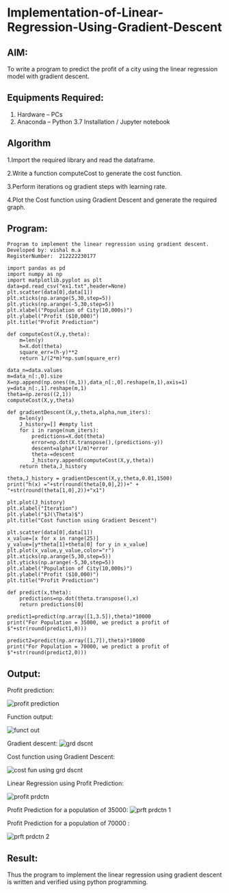 # Implementation-of-Linear-Regression-Using-Gradient-Descent

## AIM:
To write a program to predict the profit of a city using the linear regression model with gradient descent.

## Equipments Required:
1. Hardware – PCs
2. Anaconda – Python 3.7 Installation / Jupyter notebook

## Algorithm
1.Import the required library and read the dataframe.

2.Write a function computeCost to generate the cost function.

3.Perform iterations og gradient steps with learning rate.

4.Plot the Cost function using Gradient Descent and generate the required graph.

## Program:
```
Program to implement the linear regression using gradient descent.
Developed by: vishal m.a
RegisterNumber:  212222230177

import pandas as pd
import numpy as np
import matplotlib.pyplot as plt
data=pd.read_csv("ex1.txt",header=None)
plt.scatter(data[0],data[1])
plt.xticks(np.arange(5,30,step=5))
plt.yticks(np.arange(-5,30,step=5))
plt.xlabel("Population of City(10,000s)")
plt.ylabel("Profit ($10,000)")
plt.title("Profit Prediction")

def computeCost(X,y,theta):
    m=len(y) 
    h=X.dot(theta) 
    square_err=(h-y)**2
    return 1/(2*m)*np.sum(square_err) 

data_n=data.values
m=data_n[:,0].size
X=np.append(np.ones((m,1)),data_n[:,0].reshape(m,1),axis=1)
y=data_n[:,1].reshape(m,1)
theta=np.zeros((2,1))
computeCost(X,y,theta) 

def gradientDescent(X,y,theta,alpha,num_iters):
    m=len(y)
    J_history=[] #empty list
    for i in range(num_iters):
        predictions=X.dot(theta)
        error=np.dot(X.transpose(),(predictions-y))
        descent=alpha*(1/m)*error
        theta-=descent
        J_history.append(computeCost(X,y,theta))
    return theta,J_history

theta,J_history = gradientDescent(X,y,theta,0.01,1500)
print("h(x) ="+str(round(theta[0,0],2))+" + "+str(round(theta[1,0],2))+"x1")

plt.plot(J_history)
plt.xlabel("Iteration")
plt.ylabel("$J(\Theta)$")
plt.title("Cost function using Gradient Descent")

plt.scatter(data[0],data[1])
x_value=[x for x in range(25)]
y_value=[y*theta[1]+theta[0] for y in x_value]
plt.plot(x_value,y_value,color="r")
plt.xticks(np.arange(5,30,step=5))
plt.yticks(np.arange(-5,30,step=5))
plt.xlabel("Population of City(10,000s)")
plt.ylabel("Profit ($10,000)")
plt.title("Profit Prediction")

def predict(x,theta):
    predictions=np.dot(theta.transpose(),x)
    return predictions[0]

predict1=predict(np.array([1,3.5]),theta)*10000
print("For Population = 35000, we predict a profit of $"+str(round(predict1,0)))

predict2=predict(np.array([1,7]),theta)*10000
print("For Population = 70000, we predict a profit of $"+str(round(predict2,0)))
```

## Output:
Profit prediction:

![profit prediction](https://github.com/vishal21004/Implementation-of-Linear-Regression-Using-Gradient-Descent/assets/119560110/fccaf3a1-9e3c-45e6-b117-76c193843007)


Function output:

![funct out](https://github.com/vishal21004/Implementation-of-Linear-Regression-Using-Gradient-Descent/assets/119560110/127d0632-a99a-4bfe-8304-6ef63c44a17b)


Gradient descent:
![grd dscnt](https://github.com/vishal21004/Implementation-of-Linear-Regression-Using-Gradient-Descent/assets/119560110/bb6cc3ac-fd4d-4a47-bf5b-2570939adc43)


Cost function using Gradient Descent:

![cost fun using grd dscnt](https://github.com/vishal21004/Implementation-of-Linear-Regression-Using-Gradient-Descent/assets/119560110/df321ea3-3e2a-449d-bdf3-92ed291862a0)


Linear Regression using Profit Prediction:

![profit prdctn](https://github.com/vishal21004/Implementation-of-Linear-Regression-Using-Gradient-Descent/assets/119560110/64ceaf09-3e12-4af6-a42c-3da635ae641a)


Profit Prediction for a population of 35000:
![prft prdctn 1](https://github.com/vishal21004/Implementation-of-Linear-Regression-Using-Gradient-Descent/assets/119560110/55aac274-ba6b-456c-8ecd-fef50e50c632)



Profit Prediction for a population of 70000 :

![prft prdctn 2](https://github.com/vishal21004/Implementation-of-Linear-Regression-Using-Gradient-Descent/assets/119560110/202c5b95-256c-4cfc-9801-bdecd1637f7c)


## Result:
Thus the program to implement the linear regression using gradient descent is written and verified using python programming.
